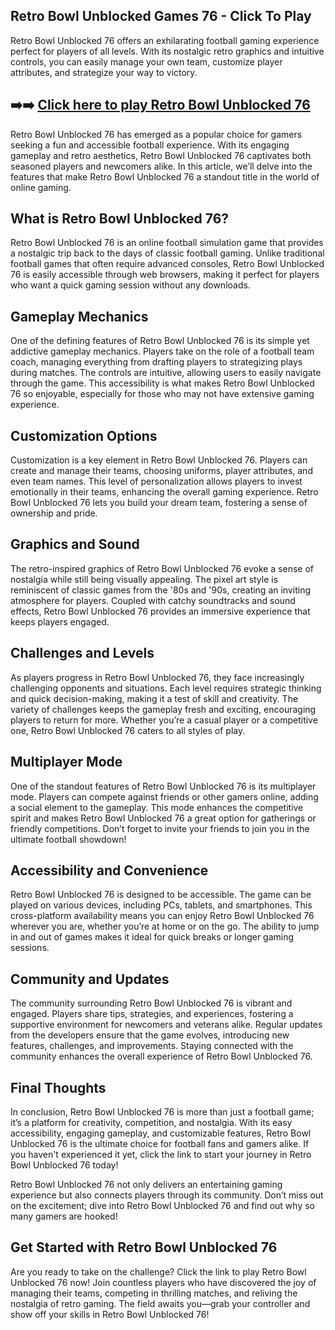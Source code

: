 ## Retro Bowl Unblocked Games 76 - Click To Play

Retro Bowl Unblocked 76 offers an exhilarating football gaming experience perfect for players of all levels. With its nostalgic retro graphics and intuitive controls, you can easily manage your own team, customize player attributes, and strategize your way to victory. 

## ➡️➡️ [Click here to play Retro Bowl Unblocked 76](https://naremo.com)

Retro Bowl Unblocked 76 has emerged as a popular choice for gamers seeking a fun and accessible football experience. With its engaging gameplay and retro aesthetics, Retro Bowl Unblocked 76 captivates both seasoned players and newcomers alike. In this article, we’ll delve into the features that make Retro Bowl Unblocked 76 a standout title in the world of online gaming.

## What is Retro Bowl Unblocked 76?

Retro Bowl Unblocked 76 is an online football simulation game that provides a nostalgic trip back to the days of classic football gaming. Unlike traditional football games that often require advanced consoles, Retro Bowl Unblocked 76 is easily accessible through web browsers, making it perfect for players who want a quick gaming session without any downloads.

## Gameplay Mechanics

One of the defining features of Retro Bowl Unblocked 76 is its simple yet addictive gameplay mechanics. Players take on the role of a football team coach, managing everything from drafting players to strategizing plays during matches. The controls are intuitive, allowing users to easily navigate through the game. This accessibility is what makes Retro Bowl Unblocked 76 so enjoyable, especially for those who may not have extensive gaming experience.

## Customization Options

Customization is a key element in Retro Bowl Unblocked 76. Players can create and manage their teams, choosing uniforms, player attributes, and even team names. This level of personalization allows players to invest emotionally in their teams, enhancing the overall gaming experience. Retro Bowl Unblocked 76 lets you build your dream team, fostering a sense of ownership and pride.

## Graphics and Sound

The retro-inspired graphics of Retro Bowl Unblocked 76 evoke a sense of nostalgia while still being visually appealing. The pixel art style is reminiscent of classic games from the '80s and '90s, creating an inviting atmosphere for players. Coupled with catchy soundtracks and sound effects, Retro Bowl Unblocked 76 provides an immersive experience that keeps players engaged.

## Challenges and Levels

As players progress in Retro Bowl Unblocked 76, they face increasingly challenging opponents and situations. Each level requires strategic thinking and quick decision-making, making it a test of skill and creativity. The variety of challenges keeps the gameplay fresh and exciting, encouraging players to return for more. Whether you’re a casual player or a competitive one, Retro Bowl Unblocked 76 caters to all styles of play.

## Multiplayer Mode

One of the standout features of Retro Bowl Unblocked 76 is its multiplayer mode. Players can compete against friends or other gamers online, adding a social element to the gameplay. This mode enhances the competitive spirit and makes Retro Bowl Unblocked 76 a great option for gatherings or friendly competitions. Don’t forget to invite your friends to join you in the ultimate football showdown!

## Accessibility and Convenience

Retro Bowl Unblocked 76 is designed to be accessible. The game can be played on various devices, including PCs, tablets, and smartphones. This cross-platform availability means you can enjoy Retro Bowl Unblocked 76 wherever you are, whether you’re at home or on the go. The ability to jump in and out of games makes it ideal for quick breaks or longer gaming sessions.

## Community and Updates

The community surrounding Retro Bowl Unblocked 76 is vibrant and engaged. Players share tips, strategies, and experiences, fostering a supportive environment for newcomers and veterans alike. Regular updates from the developers ensure that the game evolves, introducing new features, challenges, and improvements. Staying connected with the community enhances the overall experience of Retro Bowl Unblocked 76.

## Final Thoughts

In conclusion, Retro Bowl Unblocked 76 is more than just a football game; it’s a platform for creativity, competition, and nostalgia. With its easy accessibility, engaging gameplay, and customizable features, Retro Bowl Unblocked 76 is the ultimate choice for football fans and gamers alike. If you haven't experienced it yet, click the link to start your journey in Retro Bowl Unblocked 76 today!

Retro Bowl Unblocked 76 not only delivers an entertaining gaming experience but also connects players through its community. Don’t miss out on the excitement; dive into Retro Bowl Unblocked 76 and find out why so many gamers are hooked!

## Get Started with Retro Bowl Unblocked 76

Are you ready to take on the challenge? Click the link to play Retro Bowl Unblocked 76 now! Join countless players who have discovered the joy of managing their teams, competing in thrilling matches, and reliving the nostalgia of retro gaming. The field awaits you—grab your controller and show off your skills in Retro Bowl Unblocked 76!
